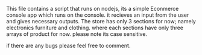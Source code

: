 This file contains a script that runs on nodejs,
its a simple Econmerce console app which runs on the console.
it recieves an input from the user and gives necessary outputs.
The store has only 3 sections for now; namely electronics furniture and clothing.
where each sections have only three arrays of product for now.
please note its case sensitive.

if there are any bugs please feel free to comment.